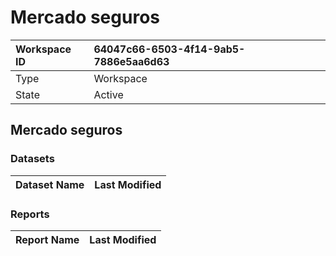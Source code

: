 



# Mercado seguros

|Workspace ID|64047c66-6503-4f14-9ab5-7886e5aa6d63|
| :--- | :--- |
|Type|Workspace|
|State|Active|

## Mercado seguros

### Datasets

|Dataset Name|Last Modified|
| :--- | :--- |

### Reports

|Report Name|Last Modified|
| :--- | :--- |
